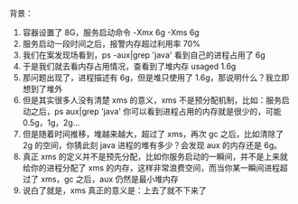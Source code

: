 背景：
1. 容器设置了 8G，服务启动命令 -Xmx 6g -Xms 6g
2. 服务启动一段时间之后，报警内存超过利用率 70%
3. 我们在案发现场看到，ps -aux|grep 'java' 看到自己的进程占用了 6g
4. 于是我们就去看内存占用情况，查看到了堆内存 usaged 1.6g
5. 那问题出现了，进程描述有 6g，但是堆只使用了 1.6g，那说明什么？我立即想到了堆外
6. 但是其实很多人没有清楚 xms 的意义，xms 不是预分配机制，比如：服务启动之后，ps aux|grep 'java' 你可以看到进程占用的内存就是很少的，可能 0.5g，1g，2g...
7. 但是随着时间推移，堆越来越大，超过了 xms，再次 gc 之后，比如清除了 2g 的空间，你猜此刻 java 进程的堆有多少？会发现 aux 的内存还是 6g。
8. 真正 xms 的定义并不是预先分配，比如你服务启动的一瞬间，并不是上来就给你的进程分配了 xms 的内存，这样非常浪费空间，而当你某一瞬间进程超过了 xms，gc 之后，aux 仍然是最小堆内存
9. 说白了就是，xms 真正的意义是：上去了就不下来了